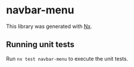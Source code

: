 # navbar-menu

This library was generated with [Nx](https://nx.dev).

## Running unit tests

Run `nx test navbar-menu` to execute the unit tests.
